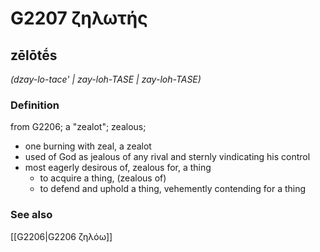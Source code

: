 # G2207 ζηλωτής

## zēlōtḗs

_(dzay-lo-tace' | zay-loh-TASE | zay-loh-TASE)_

### Definition

from G2206; a "zealot"; zealous; 

- one burning with zeal, a zealot
- used of God as jealous of any rival and sternly vindicating his control
- most eagerly desirous of, zealous for, a thing
  - to acquire a thing, (zealous of)
  - to defend and uphold a thing, vehemently contending for a thing

### See also

[[G2206|G2206 ζηλόω]]
